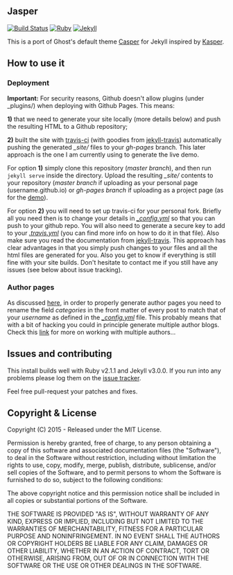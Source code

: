 ## Jasper

[![Build Status](https://travis-ci.org/biomadeira/jasper.svg?branch=master)](https://travis-ci.org/biomadeira/jasper)
[![Ruby](https://img.shields.io/badge/ruby-2.1.1-blue.svg?style=flat)](http://travis-ci.org/biomadeira/jasper)
[![Jekyll](https://img.shields.io/badge/jekyll-3.0.0-blue.svg?style=flat)](http://travis-ci.org/biomadeira/jasper)

This is a port of Ghost's default theme [Casper](https://github.com/tryghost/casper) for Jekyll inspired by [Kasper](https://github.com/rosario/kasper).

## How to use it

### Deployment

**Important:**  For security reasons, Github doesn't allow plugins (under _plugins/) when deploying with Github Pages. This means:

**1)** that we need to generate your site locally (more details below) and push the resulting HTML to a Github repository;

**2)** built the site with [travis-ci](https://travis-ci.org/) (with goodies from [jekyll-travis](https://github.com/mfenner/jekyll-travis)) automatically pushing the generated *_site/* files to your *gh-pages* branch.
 This later approach is the one I am currently using to generate the live demo.

For option **1)** simply clone this repository (*master branch*), and then run `jekyll serve` inside the directory. Upload the resulting *_site/* contents to your repository (*master branch* if uploading as your personal page (username.github.io) or *gh-pages branch* if uploading as a project page (as for the [demo](https://github.com/biomadeira/jasper/tree/gh-pages)).

For option **2)** you will need to set up travis-ci for your personal fork. Briefly all you need then is to change your details in *[\_config.yml](_config.yml)* so that you can push to your github repo. You will also need to generate a secure key to add to your *[.travis.yml](.travis.yml)* (you can find more info on how to do it in that file). Also make sure you read the documentation from [jekyll-travis](https://github.com/mfenner/jekyll-travis). This approach has clear advantages in that you simply push changes to your files and all the html files are generated for you. Also you get to know if everything is still fine with your site builds. Don't hesitate to contact me if you still have any issues (see below about issue tracking).

### Author pages

As discussed [here](https://github.com/biomadeira/jasper/issues/3), in order to properly generate author pages you need to rename the field *categories* in the front matter of every post to match that of your *username* as defined in the *[\_config.yml](_config.yml)* file.
This probably means that with a bit of hacking you could in principle generate multiple author blogs. Check this [link](https://github.com/biomadeira/jasper/issues/10) for more on working with multiple authors...

## Issues and contributing

This install builds well with Ruby v2.1.1 and Jekyll v3.0.0. If you run into any problems please log them on the [issue tracker](https://github.com/biomadeira/jasper/issues).

Feel free pull-request your patches and fixes.

## Copyright & License

Copyright (C) 2015 - Released under the MIT License.

Permission is hereby granted, free of charge, to any person obtaining a copy of this software and associated documentation files (the "Software"), to deal in the Software without restriction, including without limitation the rights to use, copy, modify, merge, publish, distribute, sublicense, and/or sell copies of the Software, and to permit persons to whom the Software is furnished to do so, subject to the following conditions:

The above copyright notice and this permission notice shall be included in all copies or substantial portions of the Software.

THE SOFTWARE IS PROVIDED "AS IS", WITHOUT WARRANTY OF ANY KIND, EXPRESS OR IMPLIED, INCLUDING BUT NOT LIMITED TO THE WARRANTIES OF MERCHANTABILITY, FITNESS FOR A PARTICULAR PURPOSE AND
NONINFRINGEMENT. IN NO EVENT SHALL THE AUTHORS OR COPYRIGHT HOLDERS BE LIABLE FOR ANY CLAIM, DAMAGES OR OTHER LIABILITY, WHETHER IN AN ACTION OF CONTRACT, TORT OR OTHERWISE, ARISING FROM, OUT OF OR IN CONNECTION WITH THE SOFTWARE OR THE USE OR OTHER DEALINGS IN THE SOFTWARE.
